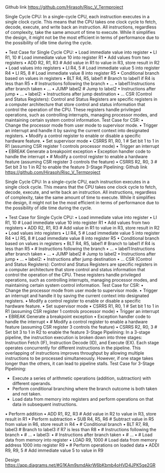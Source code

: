 Github link
https://github.com/Hirasoh/Risc_V_Termproject

 Single Cycle CPU:
In a single-cycle CPU, each instruction executes in a single clock cycle. This means that the CPU takes one clock cycle to fetch, decode, execute, and write back an instruction. All instructions, regardless of complexity, take the same amount of time to execute. While it simplifies the design, it might not be the most efficient in terms of performance due to the possibility of idle time during the cycle.

•	Test Case for Single Cycle CPU:
•	Load immediate value into register
•	LI R1, 10   # Load immediate value 10 into register R1
•	Add values from two registers
•	ADD R2, R1, R3   # Add value in R1 to value in R3, store result in R2
•	Load values into registers
•	LI R4, 5   # Load immediate value 5 into register R4
•	LI R5, 8   # Load immediate value 8 into register R5
•	Conditional branch based on values in registers
•	BLT R4, R5, label1   # Branch to label1 if R4 is less than R5
•	# Instructions following the branch
•	...
•	label1:Instructions after branch taken
•	...
•	JUMP label2   # Jump to label2
•	 Instructions after jump
•	 ...
•	label2:
•	 Instructions after jump destination
•	...
CSR (Control and Status Registers):
Control and Status Registers are specific registers in a computer architecture that store control and status information that control the operation of the CPU. These registers handle privileged operations, such as controlling interrupts, managing processor modes, and maintaining certain system control information.
Test Case for CSR:
•	Change the processor mode from user mode to supervisor mode.
•	Trigger an interrupt and handle it by saving the current context into designated registers.
•	Modify a control register to enable or disable a specific hardware feature.
•	Set supervisor mode
•	CSRRS R1, R0, 1   # Set bit 1 to 1 in R1 (assuming CSR register 1 controls processor mode)
•	Trigger an interrupt
•	EBREAK   Generate a breakpoint exception
•	Exception handler code to handle the interrupt
•	# Modify a control register to enable a hardware feature (assuming CSR register 3 controls      the feature)
•	CSRRS R2, R0, 3   # Set bit 3 to 1 in R2 to enable the feature
3-Stage Pipelining:
Github link
https://github.com/Hirasoh/Risc_V_Termproject

 Single Cycle CPU:
In a single-cycle CPU, each instruction executes in a single clock cycle. This means that the CPU takes one clock cycle to fetch, decode, execute, and write back an instruction. All instructions, regardless of complexity, take the same amount of time to execute. While it simplifies the design, it might not be the most efficient in terms of performance due to the possibility of idle time during the cycle.

•	Test Case for Single Cycle CPU:
•	Load immediate value into register
•	LI R1, 10   # Load immediate value 10 into register R1
•	Add values from two registers
•	ADD R2, R1, R3   # Add value in R1 to value in R3, store result in R2
•	Load values into registers
•	LI R4, 5   # Load immediate value 5 into register R4
•	LI R5, 8   # Load immediate value 8 into register R5
•	Conditional branch based on values in registers
•	BLT R4, R5, label1   # Branch to label1 if R4 is less than R5
•	# Instructions following the branch
•	...
•	label1:Instructions after branch taken
•	...
•	JUMP label2   # Jump to label2
•	 Instructions after jump
•	 ...
•	label2:
•	 Instructions after jump destination
•	...
CSR (Control and Status Registers):
Control and Status Registers are specific registers in a computer architecture that store control and status information that control the operation of the CPU. These registers handle privileged operations, such as controlling interrupts, managing processor modes, and maintaining certain system control information.
Test Case for CSR:
•	Change the processor mode from user mode to supervisor mode.
•	Trigger an interrupt and handle it by saving the current context into designated registers.
•	Modify a control register to enable or disable a specific hardware feature.
•	Set supervisor mode
•	CSRRS R1, R0, 1   # Set bit 1 to 1 in R1 (assuming CSR register 1 controls processor mode)
•	Trigger an interrupt
•	EBREAK   Generate a breakpoint exception
•	Exception handler code to handle the interrupt
•	# Modify a control register to enable a hardware feature (assuming CSR register 3 controls      the feature)
•	CSRRS R2, R0, 3   # Set bit 3 to 1 in R2 to enable the feature
3-Stage Pipelining:
In a 3-stage pipeline, the instruction execution is broken down into three stages: Instruction Fetch (IF), Instruction Decode (ID), and Execute (EX). Each stage operates concurrently for different instructions in the pipeline. This overlapping of instructions improves throughput by allowing multiple instructions to be processed simultaneously. However, if one stage takes longer than the others, it can lead to pipeline stalls.
Test Case for 3-Stage Pipelining:
-	Execute a series of arithmetic operations (addition, subtraction) with different operands.
-	Perform conditional branching where the branch outcome is both taken and not taken.
-	Load data from memory into registers and perform operations on that data in subsequent instructions.

•	Perform addition
•	ADD R1, R2, R3   # Add value in R2 to value in R3, store result in R1
•	Perform subtraction
•	SUB R4, R5, R6   # Subtract value in R5 from value in R6, store result in R4
•	# Conditional branch
•	BLT R7, R8, label3   # Branch to label3 if R7 is less than R8
•	# Instructions following the branch
•	# ...
•	label3:
•	# Instructions after branch taken
•	# ...
•	# Load data from memory into register
•	LOAD R9, 1000   # Load data from memory address 1000 into register R9
•	# Perform operations on loaded data
•	ADDI R9, R9, 5   # Add immediate value 5 to value in R9

Design 
https://app.diagrams.net/#G1KAm9smdAkrW6bKbmb4oHVD4JPK5ge2GR




